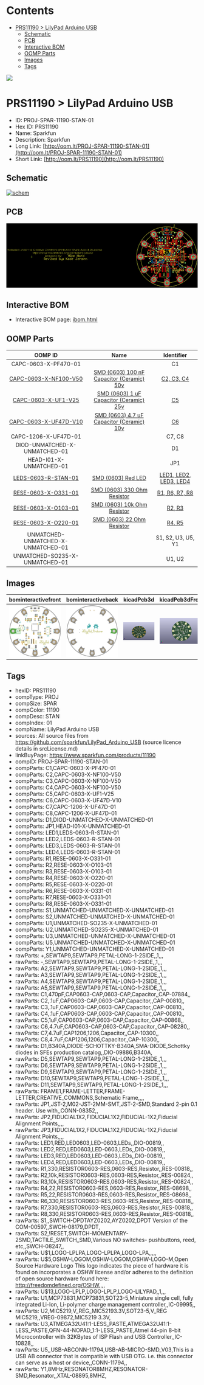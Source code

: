 



Contents
========

* [PRS11190 > LilyPad Arduino USB](#prs11190--lilypad-arduino-usb)
	* [Schematic](#schematic)
	* [PCB](#pcb)
	* [Interactive BOM](#interactive-bom)
	* [OOMP Parts](#oomp-parts)
	* [Images](#images)
	* [Tags](#tags)
  
![][im]
# PRS11190 > LilyPad Arduino USB

- ID: PROJ-SPAR-11190-STAN-01
- Hex ID: PRS11190
- Name: Sparkfun
- Description: Sparkfun
- Long Link: [http://oom.lt/PROJ-SPAR-11190-STAN-01](http://oom.lt/PROJ-SPAR-11190-STAN-01)
- Short Link: [http://oom.lt/PRS11190](http://oom.lt/PRS11190)

## Schematic
  
[![schem](eagleSchemImage.png)](eagleSchemImage.png)
## PCB
  
[![pcb](eagleImage.png)](eagleImage.png)
## Interactive BOM

- Interactive BOM page: [ibom.html](https://htmlpreview.github.io/?https://github.com/oomlout/oomlout_OOMP_projects/blob/main/PROJ-SPAR-11190-STAN-01/kicad/bom/ibom.html)

## OOMP Parts
  

|OOMP ID|Name|Identifier|
| :---: | :---: | :---: |
|CAPC-0603-X-PF470-01||C1|
|[CAPC-0603-X-NF100-V50](https://github.com/oomlout/oomlout_OOMP_parts/tree/main/CAPC-0603-X-NF100-V50/)|[SMD (0603) 100 nF Capacitor (Ceramic) 50v](https://github.com/oomlout/oomlout_OOMP_parts/tree/main/CAPC-0603-X-NF100-V50/)|[C2, C3, C4](https://github.com/oomlout/oomlout_OOMP_parts/tree/main/CAPC-0603-X-NF100-V50/)|
|[CAPC-0603-X-UF1-V25](https://github.com/oomlout/oomlout_OOMP_parts/tree/main/CAPC-0603-X-UF1-V25/)|[SMD (0603) 1 uF Capacitor (Ceramic) 25v](https://github.com/oomlout/oomlout_OOMP_parts/tree/main/CAPC-0603-X-UF1-V25/)|[C5](https://github.com/oomlout/oomlout_OOMP_parts/tree/main/CAPC-0603-X-UF1-V25/)|
|[CAPC-0603-X-UF47D-V10](https://github.com/oomlout/oomlout_OOMP_parts/tree/main/CAPC-0603-X-UF47D-V10/)|[SMD (0603) 4.7 uF Capacitor (Ceramic) 10v](https://github.com/oomlout/oomlout_OOMP_parts/tree/main/CAPC-0603-X-UF47D-V10/)|[C6](https://github.com/oomlout/oomlout_OOMP_parts/tree/main/CAPC-0603-X-UF47D-V10/)|
|CAPC-1206-X-UF47D-01||C7, C8|
|DIOD-UNMATCHED-X-UNMATCHED-01||D1|
|HEAD-I01-X-UNMATCHED-01||JP1|
|[LEDS-0603-R-STAN-01](https://github.com/oomlout/oomlout_OOMP_parts/tree/main/LEDS-0603-R-STAN-01/)|[SMD (0603) Red LED](https://github.com/oomlout/oomlout_OOMP_parts/tree/main/LEDS-0603-R-STAN-01/)|[LED1, LED2, LED3, LED4](https://github.com/oomlout/oomlout_OOMP_parts/tree/main/LEDS-0603-R-STAN-01/)|
|[RESE-0603-X-O331-01](https://github.com/oomlout/oomlout_OOMP_parts/tree/main/RESE-0603-X-O331-01/)|[SMD (0603) 330 Ohm Resistor](https://github.com/oomlout/oomlout_OOMP_parts/tree/main/RESE-0603-X-O331-01/)|[R1, R6, R7, R8](https://github.com/oomlout/oomlout_OOMP_parts/tree/main/RESE-0603-X-O331-01/)|
|[RESE-0603-X-O103-01](https://github.com/oomlout/oomlout_OOMP_parts/tree/main/RESE-0603-X-O103-01/)|[SMD (0603) 10k Ohm Resistor](https://github.com/oomlout/oomlout_OOMP_parts/tree/main/RESE-0603-X-O103-01/)|[R2, R3](https://github.com/oomlout/oomlout_OOMP_parts/tree/main/RESE-0603-X-O103-01/)|
|[RESE-0603-X-O220-01](https://github.com/oomlout/oomlout_OOMP_parts/tree/main/RESE-0603-X-O220-01/)|[SMD (0603) 22 Ohm Resistor](https://github.com/oomlout/oomlout_OOMP_parts/tree/main/RESE-0603-X-O220-01/)|[R4, R5](https://github.com/oomlout/oomlout_OOMP_parts/tree/main/RESE-0603-X-O220-01/)|
|UNMATCHED-UNMATCHED-X-UNMATCHED-01||S1, S2, U3, U5, Y1|
|UNMATCHED-SO235-X-UNMATCHED-01||U1, U2|

## Images
  
  

|bominteractivefront|bominteractiveback|kicadPcb3d|kicadPcb3dFront|kicadPcb3dBack|kicadSchem|eagleImage|eagleSchemImage|pcbdraw|pcbdrawback|
| :---: | :---: | :---: | :---: | :---: | :---: | :---: | :---: | :---: | :---: |
|[![bominteractivefront](bomFront_140.png)](bomFront.png)|[![bominteractiveback](bomBack_140.png)](bomBack.png)|[![kicadPcb3d](kicadPcb3d_140.png)](kicadPcb3d.png)|[![kicadPcb3dFront](kicadPcb3dFront_140.png)](kicadPcb3dFront.png)|[![kicadPcb3dBack](kicadPcb3dBack_140.png)](kicadPcb3dBack.png)|[![kicadSchem](kicadSchem_140.png)](kicadSchem.png)|[![eagleImage](eagleImage_140.png)](eagleImage.png)|[![eagleSchemImage](eagleSchemImage_140.png)](eagleSchemImage.png)|[![pcbdraw](pcbdraw_140.png)](pcbdraw.png)|[![pcbdrawback](pcbdrawBack_140.png)](pcbdrawBack.png)|

## Tags

- hexID: PRS11190
- oompType: PROJ
- oompSize: SPAR
- oompColor: 11190
- oompDesc: STAN
- oompIndex: 01
- oompName: LilyPad Arduino USB
- sources: All source files from https://github.com/sparkfun/LilyPad_Arduino_USB (source licence details in srcLicense.md)
- linkBuyPage: https://www.sparkfun.com/products/11190
- oompID: PROJ-SPAR-11190-STAN-01
- oompParts: C1,CAPC-0603-X-PF470-01
- oompParts: C2,CAPC-0603-X-NF100-V50
- oompParts: C3,CAPC-0603-X-NF100-V50
- oompParts: C4,CAPC-0603-X-NF100-V50
- oompParts: C5,CAPC-0603-X-UF1-V25
- oompParts: C6,CAPC-0603-X-UF47D-V10
- oompParts: C7,CAPC-1206-X-UF47D-01
- oompParts: C8,CAPC-1206-X-UF47D-01
- oompParts: D1,DIOD-UNMATCHED-X-UNMATCHED-01
- oompParts: JP1,HEAD-I01-X-UNMATCHED-01
- oompParts: LED1,LEDS-0603-R-STAN-01
- oompParts: LED2,LEDS-0603-R-STAN-01
- oompParts: LED3,LEDS-0603-R-STAN-01
- oompParts: LED4,LEDS-0603-R-STAN-01
- oompParts: R1,RESE-0603-X-O331-01
- oompParts: R2,RESE-0603-X-O103-01
- oompParts: R3,RESE-0603-X-O103-01
- oompParts: R4,RESE-0603-X-O220-01
- oompParts: R5,RESE-0603-X-O220-01
- oompParts: R6,RESE-0603-X-O331-01
- oompParts: R7,RESE-0603-X-O331-01
- oompParts: R8,RESE-0603-X-O331-01
- oompParts: S1,UNMATCHED-UNMATCHED-X-UNMATCHED-01
- oompParts: S2,UNMATCHED-UNMATCHED-X-UNMATCHED-01
- oompParts: U1,UNMATCHED-SO235-X-UNMATCHED-01
- oompParts: U2,UNMATCHED-SO235-X-UNMATCHED-01
- oompParts: U3,UNMATCHED-UNMATCHED-X-UNMATCHED-01
- oompParts: U5,UNMATCHED-UNMATCHED-X-UNMATCHED-01
- oompParts: Y1,UNMATCHED-UNMATCHED-X-UNMATCHED-01
- rawParts: +,SEWTAP9,SEWTAP9,PETAL-LONG-1-2SIDE,,1,,,
- rawParts: -,SEWTAP9,SEWTAP9,PETAL-LONG-1-2SIDE,,1,,,
- rawParts: A2,SEWTAP9,SEWTAP9,PETAL-LONG-1-2SIDE,,1,,,
- rawParts: A3,SEWTAP9,SEWTAP9,PETAL-LONG-1-2SIDE,,1,,,
- rawParts: A4,SEWTAP9,SEWTAP9,PETAL-LONG-1-2SIDE,,1,,,
- rawParts: A5,SEWTAP9,SEWTAP9,PETAL-LONG-1-2SIDE,,1,,,
- rawParts: C1,470pF,CAP0603-CAP,0603-CAP,Capacitor,,CAP-07884,,
- rawParts: C2,.1uF,CAP0603-CAP,0603-CAP,Capacitor,,CAP-00810,,
- rawParts: C3,.1uF,CAP0603-CAP,0603-CAP,Capacitor,,CAP-00810,,
- rawParts: C4,.1uF,CAP0603-CAP,0603-CAP,Capacitor,,CAP-00810,,
- rawParts: C5,1uF,CAP0603-CAP,0603-CAP,Capacitor,,CAP-00868,,
- rawParts: C6,4.7uF,CAP0603-CAP,0603-CAP,Capacitor,,CAP-08280,,
- rawParts: C7,4.7uF,CAP1206,1206,Capacitor,,CAP-10300,,
- rawParts: C8,4.7uF,CAP1206,1206,Capacitor,,CAP-10300,,
- rawParts: D1,B340A,DIODE-SCHOTTKY-B340A,SMA-DIODE,Schottky diodes in SFEs production catalog,,DIO-09886,B340A,
- rawParts: D5,SEWTAP9,SEWTAP9,PETAL-LONG-1-2SIDE,,1,,,
- rawParts: D6,SEWTAP9,SEWTAP9,PETAL-LONG-1-2SIDE,,1,,,
- rawParts: D9,SEWTAP9,SEWTAP9,PETAL-LONG-1-2SIDE,,1,,,
- rawParts: D10,SEWTAP9,SEWTAP9,PETAL-LONG-1-2SIDE,,1,,,
- rawParts: D11,SEWTAP9,SEWTAP9,PETAL-LONG-1-2SIDE,,1,,,
- rawParts: FRAME1,FRAME-LETTER,FRAME-LETTER,CREATIVE_COMMONS,Schematic Frame,,,,
- rawParts: JP1,JST-2,M02-JST-2MM-SMT,JST-2-SMD,Standard 2-pin 0.1 header. Use with,,CONN-08352,,
- rawParts: JP2,FIDUCIAL1X2,FIDUCIAL1X2,FIDUCIAL-1X2,Fiducial Alignment Points,,,,
- rawParts: JP3,FIDUCIAL1X2,FIDUCIAL1X2,FIDUCIAL-1X2,Fiducial Alignment Points,,,,
- rawParts: LED1,RED,LED0603,LED-0603,LEDs,,DIO-00819,,
- rawParts: LED2,RED,LED0603,LED-0603,LEDs,,DIO-00819,,
- rawParts: LED3,RED,LED0603,LED-0603,LEDs,,DIO-00819,,
- rawParts: LED4,RED,LED0603,LED-0603,LEDs,,DIO-00819,,
- rawParts: R1,330,RESISTOR0603-RES,0603-RES,Resistor,,RES-00818,,
- rawParts: R2,10k,RESISTOR0603-RES,0603-RES,Resistor,,RES-00824,,
- rawParts: R3,10k,RESISTOR0603-RES,0603-RES,Resistor,,RES-00824,,
- rawParts: R4,22,RESISTOR0603-RES,0603-RES,Resistor,,RES-08698,,
- rawParts: R5,22,RESISTOR0603-RES,0603-RES,Resistor,,RES-08698,,
- rawParts: R6,330,RESISTOR0603-RES,0603-RES,Resistor,,RES-00818,,
- rawParts: R7,330,RESISTOR0603-RES,0603-RES,Resistor,,RES-00818,,
- rawParts: R8,330,RESISTOR0603-RES,0603-RES,Resistor,,RES-00818,,
- rawParts: S1,,SWITCH-DPDTAYZ0202,AYZ0202,DPDT Version of the COM-00597,,SWCH-08179,DPDT,
- rawParts: S2,!RESET,SWITCH-MOMENTARY-2SMD,TACTILE_SWITCH_SMD,Various NO switches- pushbuttons, reed, etc,,SWCH-08247,,
- rawParts: U$1,LOGO-LPLPA,LOGO-LPLPA,LOGO-LPA,,,,,
- rawParts: U$5,OSHW-LOGOM,OSHW-LOGOM,OSHW-LOGO-M,Open Source Hardware Logo This logo indicates the piece of hardware it is found on incorporates a OSHW license and/or adheres to the definition of open source hardware found here: http://freedomdefined.org/OSHW,,,,
- rawParts: U$13,LOGO-LPLP,LOGO-LPLP,LOGO-LILYPAD,,1,,,
- rawParts: U1,MCP73831,MCP73831,SOT23-5,Miniature single cell, fully integrated Li-Ion, Li-polymer charge management controller,,IC-09995,,
- rawParts: U2,MIC5219,V_REG_MIC52193.3V,SOT23-5,V_REG MIC5219,,VREG-09872,MIC5219 3.3V,
- rawParts: U3,ATMEGA32U41:1-LESS_PASTE,ATMEGA32U41:1-LESS_PASTE,QFN-44-NOPAD_1:1-LESS_PASTE,Atmel 44-pin 8-bit Microcontroller with 32KBytes of ISP Flash and USB Controller,,IC-10828,,
- rawParts: U5,,USB-ABCONN-11794,USB-AB-MICRO-SMD_V03,This is a USB AB connector that is compatible with USB OTG. i.e. this connector can serve as a host or device,,CONN-11794,,
- rawParts: Y1,8MHz,RESONATOR8MHZ,RESONATOR-SMD,Resonator,,XTAL-08895,8MHZ,



[im]: kicadPcb3d_450.png
